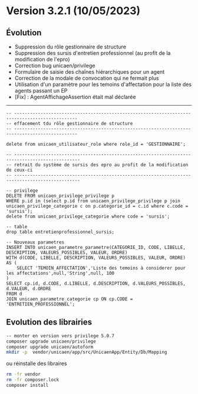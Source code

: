 Version 3.2.1 (10/05/2023)
====

Évolution
---

- Suppression du rôle gestionnaire de structure 
- Suppression des sursis d'entretien professionnel (au profit de la modification de l'epro)
- Correction bug unicaen/privilege
- Formulaire de saisie des chaînes hiérarchiques pour un agent
- Correction de la modale de convocation qui ne fermait plus
- Utilisation d'un paramètre pour les temoins d'affectation pour la liste des agents passant un EP
- [Fix] : AgentAffichageAssertion était mal déclarée

---

```postgresql
-- ----------------------------------------------------------------------------------------------
-- effacement tdu rôle gestionnaire de structure
-- ----------------------------------------------------------------------------------------------

delete from unicaen_utilisateur_role where role_id = 'GESTIONNAIRE';

-- -----------------------------------------------------------------------------------------------
-- retrait du système de sursis des epro au profit de la modification de ceux-ci
-- -----------------------------------------------------------------------------------------------

-- privilege
DELETE FROM unicaen_privilege_privilege p
WHERE p.id in (select p.id from unicaen_privilege_privilege p join unicaen_privilege_categorie c on p.categorie_id = c.id where c.code = 'sursis');
delete from unicaen_privilege_categorie where code = 'sursis';

-- table
drop table entretienprofessionnel_sursis;

-- Nouveaux parametres
INSERT INTO unicaen_parametre_parametre(CATEGORIE_ID, CODE, LIBELLE, DESCRIPTION, VALEURS_POSSIBLES, VALEUR, ORDRE)
WITH d(CODE, LIBELLE, DESCRIPTION, VALEURS_POSSIBLES, VALEUR, ORDRE) AS (
    SELECT 'TEMOIN_AFFECTATION','Liste des temoins à considerer pour les affectations',null,'String',null, 100
)
SELECT cp.id, d.CODE, d.LIBELLE, d.DESCRIPTION, d.VALEURS_POSSIBLES, d.VALEUR, d.ORDRE
FROM d
JOIN unicaen_parametre_categorie cp ON cp.CODE = 'ENTRETIEN_PROFESSIONNEL';
```

Evolution des librairies 
---

```bash
-- monter en version vers privilege 5.0.7
composer upgrade unicaen/privilege
composer upgrade unicaen/autoform
mkdir -p  vendor/unicaen/app/src/UnicaenApp/Entity/Db/Mapping
```

ou réinstalle des libraires 
```bash
rm -fr vendor
rm -fr composer.lock
composer install
```
